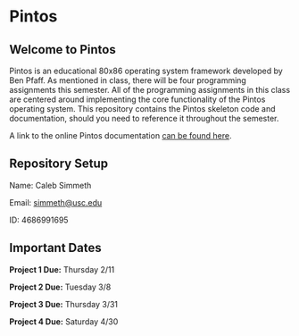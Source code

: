 # Pintos

## Welcome to Pintos
Pintos is an educational 80x86 operating system framework developed by Ben Pfaff. As mentioned in class, there will be four programming assignments this semester. All of the programming assignments in this class are centered around implementing the core functionality of the Pintos operating system. This repository contains the Pintos skeleton code and documentation, should you need to reference it throughout the semester.

A link to the online Pintos documentation [can be found here](http://web.stanford.edu/class/cs140/projects/pintos/pintos_1.html#SEC1 "Pintos documentation").


## Repository Setup
Name: Caleb Simmeth 

Email: simmeth@usc.edu

ID: 4686991695 

## Important Dates
<strong>Project 1 Due:</strong> Thursday 2/11

<strong>Project 2 Due:</strong> Tuesday 3/8

<strong>Project 3 Due:</strong> Thursday 3/31

<strong>Project 4 Due:</strong> Saturday 4/30
